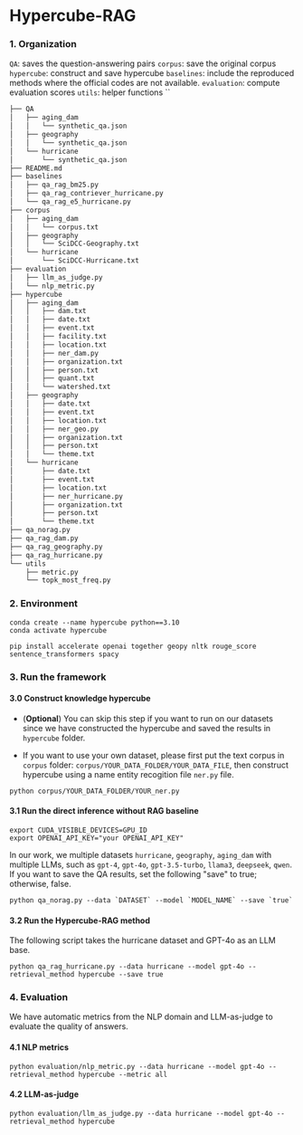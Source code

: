 # Hypercube-RAG

### 1. Organization

`QA`: saves the question-answering pairs
`corpus`: save the original corpus
`hypercube`: construct and save hypercube
`baselines`: include the reproduced methods where the official codes are not available.
`evaluation`: compute evaluation scores
`utils`: helper functions
``

```bash
├── QA
│   ├── aging_dam
│   │   └── synthetic_qa.json
│   ├── geography
│   │   └── synthetic_qa.json
│   └── hurricane
│       └── synthetic_qa.json
├── README.md
├── baselines
│   ├── qa_rag_bm25.py
│   ├── qa_rag_contriever_hurricane.py
│   └── qa_rag_e5_hurricane.py
├── corpus
│   ├── aging_dam
│   │   └── corpus.txt
│   ├── geography
│   │   └── SciDCC-Geography.txt
│   └── hurricane
│       └── SciDCC-Hurricane.txt
├── evaluation
│   ├── llm_as_judge.py
│   └── nlp_metric.py
├── hypercube
│   ├── aging_dam
│   │   ├── dam.txt
│   │   ├── date.txt
│   │   ├── event.txt
│   │   ├── facility.txt
│   │   ├── location.txt
│   │   ├── ner_dam.py
│   │   ├── organization.txt
│   │   ├── person.txt
│   │   ├── quant.txt
│   │   └── watershed.txt
│   ├── geography
│   │   ├── date.txt
│   │   ├── event.txt
│   │   ├── location.txt
│   │   ├── ner_geo.py
│   │   ├── organization.txt
│   │   ├── person.txt
│   │   └── theme.txt
│   └── hurricane
│       ├── date.txt
│       ├── event.txt
│       ├── location.txt
│       ├── ner_hurricane.py
│       ├── organization.txt
│       ├── person.txt
│       └── theme.txt
├── qa_norag.py
├── qa_rag_dam.py
├── qa_rag_geography.py
├── qa_rag_hurricane.py
└── utils
    ├── metric.py
    └── topk_most_freq.py
```

### 2. Environment
```
conda create --name hypercube python==3.10
conda activate hypercube

pip install accelerate openai together geopy nltk rouge_score sentence_transformers spacy
```

### 3. Run the framework
#### 3.0 Construct knowledge hypercube 

- (**Optional**) You can skip this step if you want to run on our datasets since we have constructed the hypercube and saved the results in `hypercube` folder.

- If you want to use your own dataset, please first put the text corpus in `corpus` folder: `corpus/YOUR_DATA_FOLDER/YOUR_DATA_FILE`, then construct hypercube using a name entity recogition file `ner.py` file.

```
python corpus/YOUR_DATA_FOLDER/YOUR_ner.py
```


#### 3.1 Run the direct inference without RAG baseline
```
export CUDA_VISIBLE_DEVICES=GPU_ID
export OPENAI_API_KEY="your OPENAI_API_KEY"
```
In our work, we multiple datasets `hurricane`, `geography`, `aging_dam` with multiple LLMs, such as `gpt-4`, `gpt-4o`, `gpt-3.5-turbo`, `llama3`, `deepseek`, `qwen`. If you want to save the QA results, set the following "save" to true; otherwise, false.
```
python qa_norag.py --data `DATASET` --model `MODEL_NAME` --save `true`
```


#### 3.2 Run the Hypercube-RAG method
The following script takes the hurricane dataset and GPT-4o as an LLM base.

```
python qa_rag_hurricane.py --data hurricane --model gpt-4o --retrieval_method hypercube --save true
```



### 4. Evaluation
We have automatic metrics from the NLP domain and LLM-as-judge to evaluate the quality of answers.

#### 4.1 NLP metrics
```
python evaluation/nlp_metric.py --data hurricane --model gpt-4o --retrieval_method hypercube --metric all
```



#### 4.2 LLM-as-judge

```
python evaluation/llm_as_judge.py --data hurricane --model gpt-4o --retrieval_method hypercube
```

